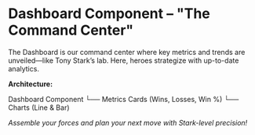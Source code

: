 # Dashboard Component – "The Command Center"

The Dashboard is our command center where key metrics and trends are unveiled—like Tony Stark’s lab. Here, heroes strategize with up-to-date analytics.

**Architecture:**

Dashboard Component └── Metrics Cards (Wins, Losses, Win %) └── Charts (Line & Bar)

*Assemble your forces and plan your next move with Stark-level precision!*
